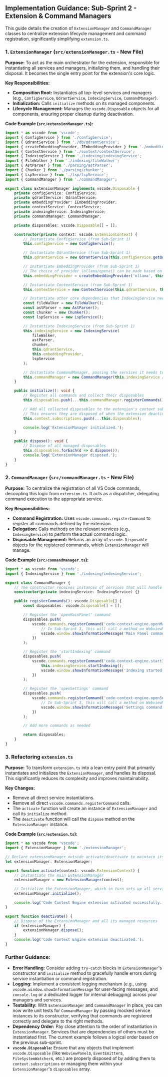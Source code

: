 ## Implementation Guidance: Sub-Sprint 2 - Extension & Command Managers

This guide details the creation of `ExtensionManager` and `CommandManager` classes to centralize extension lifecycle management and command registration, significantly simplifying `extension.ts`.

### 1. `ExtensionManager` (`src/extensionManager.ts` - New File)

**Purpose:** To act as the main orchestrator for the extension, responsible for instantiating all services and managers, initializing them, and handling their disposal. It becomes the single entry point for the extension's core logic.

**Key Responsibilities:**
-   **Composition Root:** Instantiates all top-level services and managers (e.g., `ConfigService`, `QdrantService`, `IndexingService`, `CommandManager`).
-   **Initialization:** Calls `initialize` methods on its managed components.
-   **Lifecycle Management:** Manages the `vscode.Disposable` objects for all components, ensuring proper cleanup during deactivation.

**Code Example (`src/extensionManager.ts`):**
```typescript
import * as vscode from 'vscode';
import { ConfigService } from './configService';
import { QdrantService } from './db/qdrantService';
import { createEmbeddingProvider, IEmbeddingProvider } from './embeddings/embeddingProvider';
import { ContextService } from './context/contextService';
import { IndexingService } from './indexing/indexingService';
import { FileWalker } from './indexing/fileWalker';
import { AstParser } from './parsing/astParser';
import { Chunker } from './parsing/chunker';
import { LspService } from './lsp/lspService';
import { CommandManager } from './commandManager';

export class ExtensionManager implements vscode.Disposable {
    private configService: ConfigService;
    private qdrantService: QdrantService;
    private embeddingProvider: IEmbeddingProvider;
    private contextService: ContextService;
    private indexingService: IndexingService;
    private commandManager: CommandManager;

    private disposables: vscode.Disposable[] = [];

    constructor(private context: vscode.ExtensionContext) {
        // Instantiate ConfigService (from Sub-Sprint 1)
        this.configService = new ConfigService();

        // Instantiate QdrantService (from Sub-Sprint 1)
        this.qdrantService = new QdrantService(this.configService.getQdrantConnectionString());

        // Instantiate EmbeddingProvider (from Sub-Sprint 1)
        // The choice of provider (ollama/openai) can be made based on configService
        this.embeddingProvider = createEmbeddingProvider('ollama', this.configService); 

        // Instantiate ContextService (from Sub-Sprint 1)
        this.contextService = new ContextService(this.qdrantService, this.embeddingProvider);

        // Instantiate other core dependencies that IndexingService needs
        const fileWalker = new FileWalker();
        const astParser = new AstParser();
        const chunker = new Chunker();
        const lspService = new LspService();

        // Instantiate IndexingService (from Sub-Sprint 1)
        this.indexingService = new IndexingService(
            fileWalker,
            astParser,
            chunker,
            this.qdrantService,
            this.embeddingProvider,
            lspService
        );

        // Instantiate CommandManager, passing the services it needs to execute commands
        this.commandManager = new CommandManager(this.indexingService /*, other services as they are created */);
    }

    public initialize(): void {
        // Register all commands and collect their disposables
        this.disposables.push(...this.commandManager.registerCommands());

        // Add all collected disposables to the extension's context subscriptions
        // This ensures they are disposed of when the extension deactivates
        this.context.subscriptions.push(...this.disposables);

        console.log('ExtensionManager initialized.');
    }

    public dispose(): void {
        // Dispose of all managed disposables
        this.disposables.forEach(d => d.dispose());
        console.log('ExtensionManager disposed.');
    }
}
```

### 2. `CommandManager` (`src/commandManager.ts` - New File)

**Purpose:** To centralize the registration of all VS Code commands, decoupling this logic from `extension.ts`. It acts as a dispatcher, delegating command execution to the appropriate service.

**Key Responsibilities:**
-   **Command Registration:** Uses `vscode.commands.registerCommand` to register all commands defined by the extension.
-   **Delegation:** Calls methods on the relevant services (e.g., `IndexingService`) to perform the actual command logic.
-   **Disposable Management:** Returns an array of `vscode.Disposable` objects for the registered commands, which `ExtensionManager` will manage.

**Code Example (`src/commandManager.ts`):**
```typescript
import * as vscode from 'vscode';
import { IndexingService } from './indexing/indexingService';

export class CommandManager {
    // The constructor receives instances of services that will handle command logic
    constructor(private indexingService: IndexingService) {}

    public registerCommands(): vscode.Disposable[] {
        const disposables: vscode.Disposable[] = [];

        // Register the 'openMainPanel' command
        disposables.push(
            vscode.commands.registerCommand('code-context-engine.openMainPanel', () => {
                // In Sub-Sprint 3, this will call a method on WebviewManager
                vscode.window.showInformationMessage('Main Panel command executed (placeholder).');
            })
        );

        // Register the 'startIndexing' command
        disposables.push(
            vscode.commands.registerCommand('code-context-engine.startIndexing', () => {
                this.indexingService.startIndexing();
                vscode.window.showInformationMessage('Indexing started via command!');
            })
        );

        // Register the 'openSettings' command
        disposables.push(
            vscode.commands.registerCommand('code-context-engine.openSettings', () => {
                // In Sub-Sprint 3, this will call a method on WebviewManager
                vscode.window.showInformationMessage('Settings command executed (placeholder).');
            })
        );

        // Add more commands as needed

        return disposables;
    }
}
```

### 3. Refactoring `extension.ts`

**Purpose:** To transform `extension.ts` into a lean entry point that primarily instantiates and initializes the `ExtensionManager`, and handles its disposal. This significantly reduces its complexity and improves maintainability.

**Key Changes:**
-   Remove all direct service instantiations.
-   Remove all direct `vscode.commands.registerCommand` calls.
-   The `activate` function will create an instance of `ExtensionManager` and call its `initialize` method.
-   The `deactivate` function will call the `dispose` method on the `ExtensionManager` instance.

**Code Example (`src/extension.ts`):**
```typescript
import * as vscode from 'vscode';
import { ExtensionManager } from './extensionManager';

// Declare extensionManager outside activate/deactivate to maintain its state
let extensionManager: ExtensionManager;

export function activate(context: vscode.ExtensionContext) {
    // Instantiate the main ExtensionManager
    extensionManager = new ExtensionManager(context);

    // Initialize the ExtensionManager, which in turn sets up all services and commands
    extensionManager.initialize();

    console.log('Code Context Engine extension activated successfully.');
}

export function deactivate() {
    // Dispose of the ExtensionManager and all its managed resources
    if (extensionManager) {
        extensionManager.dispose();
    }
    console.log('Code Context Engine extension deactivated.');
}
```

### Further Guidance:

*   **Error Handling:** Consider adding `try-catch` blocks in `ExtensionManager`'s constructor and `initialize` method to gracefully handle errors during service instantiation or command registration.
*   **Logging:** Implement a consistent logging mechanism (e.g., using `vscode.window.showInformationMessage` for user-facing messages, and `console.log` or a dedicated logger for internal debugging) across your managers and services.
*   **Testability:** With `ExtensionManager` and `CommandManager` in place, you can now write unit tests for `CommandManager` by passing mocked service instances to its constructor, verifying that commands are registered correctly and delegate to the right methods.
*   **Dependency Order:** Pay close attention to the order of instantiation in `ExtensionManager`. Services that are dependencies of others must be instantiated first. The current example follows a logical order based on the previous sub-sprint.
*   **`vscode.Disposable`:** Ensure that any objects that implement `vscode.Disposable` (like `WebviewPanel`s, `EventEmitter`s, `FileSystemWatcher`s, etc.) are properly disposed of by adding them to `context.subscriptions` or managing them within your `ExtensionManager`'s `disposables` array.
